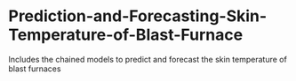 # Prediction-and-Forecasting-Skin-Temperature-of-Blast-Furnace
Includes the chained models to predict and forecast the skin temperature of blast furnaces
